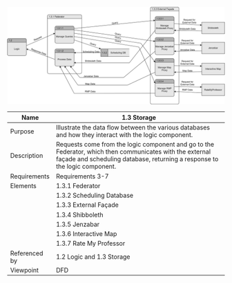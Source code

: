 ![1.3 Storage](TeamOneFiles/storage_DFD.drawio.svg)

| Name | 1.3 Storage |
| ----------- | ----------- |
| Purpose | Illustrate the data flow between the various databases and how they interact with the logic component.  |
| Description | Requests come from the logic component and go to the Federator, which then communicates with the external façade and scheduling database, returning a response to the logic component. |
| Requirements | Requirements 3-7 |
| Elements | 1.3.1 Federator |
|  | 1.3.2 Scheduling Database |
|  | 1.3.3 External Façade |
|  | 1.3.4 Shibboleth |
|  | 1.3.5 Jenzabar |
|  | 1.3.6 Interactive Map |
|  | 1.3.7 Rate My Professor |
| Referenced by | 1.2 Logic and 1.3 Storage |
| Viewpoint | DFD |
